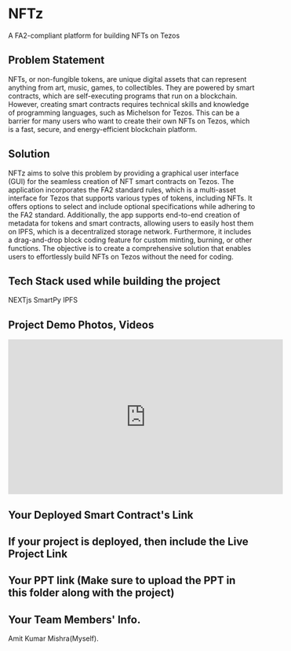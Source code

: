 
# NFTz

A FA2-compliant platform for building NFTs on Tezos

## Problem Statement

NFTs, or non-fungible tokens, are unique digital assets that can represent anything from art, music, games, to collectibles. They are powered by smart contracts, which are self-executing programs that run on a blockchain. However, creating smart contracts requires technical skills and knowledge of programming languages, such as Michelson for Tezos. This can be a barrier for many users who want to create their own NFTs on Tezos, which is a fast, secure, and energy-efficient blockchain platform.

## Solution

NFTz aims to solve this problem by providing a graphical user interface (GUI) for the seamless creation of NFT smart contracts on Tezos. The application incorporates the FA2 standard rules, which is a multi-asset interface for Tezos that supports various types of tokens, including NFTs. It offers options to select and include optional specifications while adhering to the FA2 standard. Additionally, the app supports end-to-end creation of metadata for tokens and smart contracts, allowing users to easily host them on IPFS, which is a decentralized storage network. Furthermore, it includes a drag-and-drop block coding feature for custom minting, burning, or other functions. The objective is to create a comprehensive solution that enables users to effortlessly build NFTs on Tezos without the need for coding.

## Tech Stack used while building the project

NEXTjs
SmartPy
IPFS
    
## Project Demo Photos, Videos
<iframe width="560" height="315" src="https://www.youtube.com/embed/Z-5KkC_G4wU?si=merzPkKRg24_B1cA" title="YouTube video player" frameborder="0" allow="accelerometer; autoplay; clipboard-write; encrypted-media; gyroscope; picture-in-picture; web-share" allowfullscreen></iframe>  

## Your Deployed Smart Contract's Link
    
## If your project is deployed, then include the Live Project Link
    
## Your PPT link (Make sure to upload the PPT in this folder along with the project)

## Your Team Members' Info.
Amit Kumar Mishra(Myself).